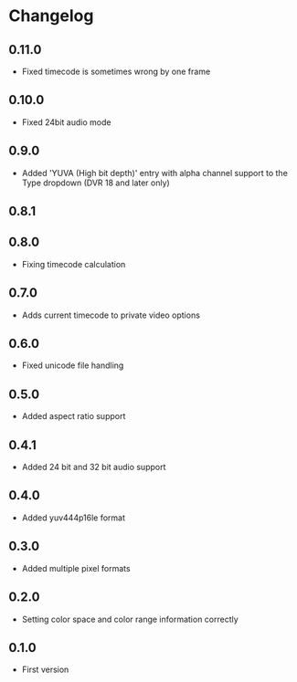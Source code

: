 # Changelog
## 0.11.0
- Fixed timecode is sometimes wrong by one frame
## 0.10.0
- Fixed 24bit audio mode
## 0.9.0
- Added 'YUVA (High bit depth)' entry with alpha channel support to the Type dropdown (DVR 18 and later only)
## 0.8.1
## 0.8.0
- Fixing timecode calculation
## 0.7.0
- Adds current timecode to private video options
## 0.6.0
- Fixed unicode file handling
## 0.5.0
- Added aspect ratio support
## 0.4.1
- Added 24 bit and 32 bit audio support
## 0.4.0
- Added yuv444p16le format
## 0.3.0
- Added multiple pixel formats
## 0.2.0
- Setting color space and color range information correctly
## 0.1.0
- First version

